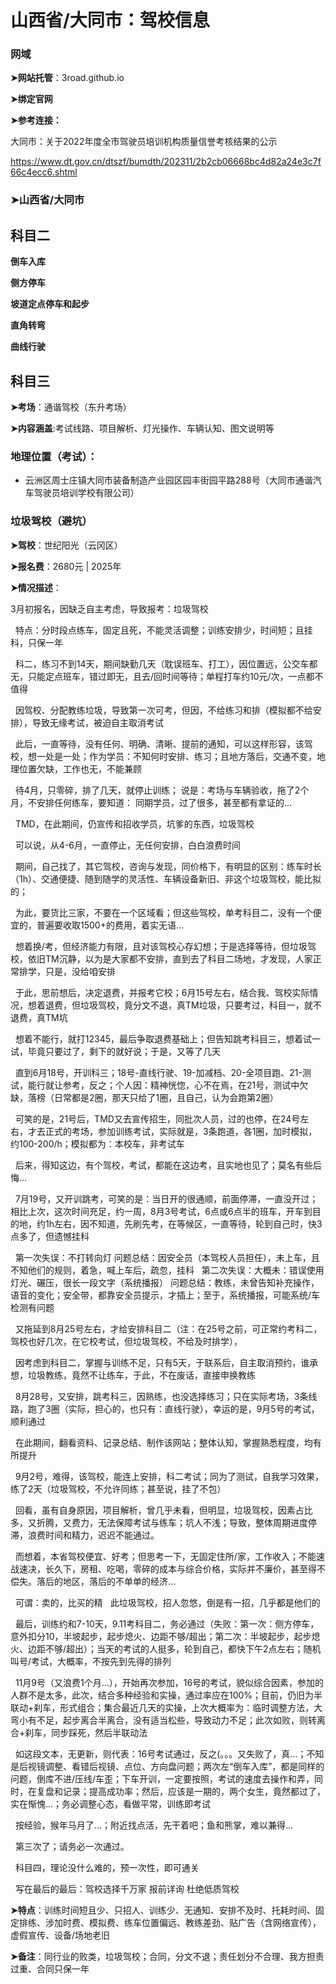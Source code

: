 # 山西省/大同市：驾校信息

###  网域

**➤网站托管**：3road.github.io

**➤绑定官网**

**➤参考连接：**

大同市：关于2022年度全市驾驶员培训机构质量信誉考核结果的公示

https://www.dt.gov.cn/dtszf/bumdth/202311/2b2cb06668bc4d82a24e3c7f66c4ecc6.shtml

### **➤山西省/大同市**

## 科目二

**倒车入库** 

**侧方停车** 

**坡道定点停车和起步** 

**直角转弯** 

**曲线行驶**

## 科目三

**➤考场**：通谐驾校（东升考场）

**➤内容涵盖**:考试线路、项目解析、灯光操作、车辆认知、图文说明等

### 地理位置（考试）：

 - 云洲区周士庄镇大同市装备制造产业园区园丰街园平路288号（大同市通谐汽车驾驶员培训学校有限公司）

### 垃圾驾校（避坑）

**➤驾校**：世纪阳光（云冈区）

**➤报名费**：2680元 | 2025年

**➤情况描述**：

3月初报名，因缺乏自主考虑，导致报考：垃圾驾校

&nbsp;&nbsp;特点：分时段点练车，固定且死，不能灵活调整；训练安排少，时间短；且挂科，只保一年

&nbsp;&nbsp;科二，练习不到14天，期间缺勤几天（耽误班车、打工），因位置远，公交车都无，只能定点班车，错过即无，且去/回时间等待；单程打车约10元/次，一点都不值得

&nbsp;&nbsp;因驾校、分配教练垃圾，导致第一次可考，但因，不给练习和排（模拟都不给安排），导致无缘考试，被迫自主取消考试

&nbsp;&nbsp;此后，一直等待，没有任何、明确、清晰、提前的通知，可以这样形容，该驾校，想一处是一处；作为学员：不知何时安排、练习；且地方落后，交通不变，地理位置欠缺，工作也无，不能兼顾

&nbsp;&nbsp;待4月，只零碎，排了几天，就停止训练； 说是：考场与车辆验收，拖了2个月，不安排任何练车，要知道： 同期学员，过了很多，甚至都有拿证的...

&nbsp;&nbsp;TMD，在此期间，仍宣传和招收学员，坑爹的东西，垃圾驾校

&nbsp;&nbsp;可以说，从4-6月，一直停止，无任何安排，白白浪费时间
 
&nbsp;&nbsp;期间，自己找了，其它驾校，咨询与发现，同价格下，有明显的区别：练车时长（1h）、交通便捷、随到随学的灵活性、车辆设备新旧、非这个垃圾驾校，能比拟的；

&nbsp;&nbsp;为此，要货比三家，不要在一个区域看；但这些驾校，单考科目二，没有一个便宜的，普遍要收取1500+的费用，着实无语...
 
&nbsp;&nbsp;想着换/考，但经济能力有限，且对该驾校心存幻想；于是选择等待，但垃圾驾校，依旧TM沉静，以为是大家都不安排，直到去了科目二场地，才发现，人家正常排学，只是，没给咱安排

&nbsp;&nbsp;于此，思前想后，决定退费，并报考它校；6月15号左右，结合我、驾校实际情况，想着退费，但垃圾驾校，竟分文不退，真TM垃圾，只要考过，科目一，就不退费，真TM坑

&nbsp;&nbsp;想着不能行，就打12345，最后争取退费基础上；但告知跳考科目三，想着试一试，毕竟只要过了，剩下的就好说；于是，又等了几天

&nbsp;&nbsp;直到6月18号，开训科三；18号-直线行驶、19-加减档、20-全项目跑、21-测试，能行就让参考，反之；个人因：精神恍惚，心不在焉，在21号，测试中欠缺，落榜（日常都是2圈，那天只给了1圈，且自己，认为会跑第2圈）

&nbsp;&nbsp;可笑的是，21号后，TMD又去宣传招生，同批次人员，过的也停，在24号左右，才去正式的考场，参加训练考试，实际就是，3条跑道，各1圈，加时模拟，约100-200/h；模拟都为：本校车，非考试车

&nbsp;&nbsp;后来，得知这边，有个驾校，考试，都能在这边考，且实地也见了；莫名有些后悔...

&nbsp;&nbsp;7月19号，又开训跳考，可笑的是：当日开的很通顺，前面停滞，一直没开过；相比上次，这次时间充足，约一周，8月3号考试，6点或6点半的班车，开车到目的地，约1h左右，因不知道，先刷先考，在等候区，一直等待，轮到自己时，快3点多了，但遗憾挂科

&nbsp;&nbsp;第一次失误：不打转向灯
问题总结：因安全员（本驾校人员担任），未上车，且不知他们的规则，着急，喊上车后，疏忽，挂科
&nbsp;&nbsp;第二次失误：大概未：错误使用灯光、碾压，很长一段文字（系统播报）
问题总结：教练，未曾告知补充操作，语音的变化；安全带，都靠安全员提示，才插上；至于，系统播报，可能系统/车检测有问题

&nbsp;&nbsp;又拖延到8月25号左右，才给安排科目二（注：在25号之前，可正常约考科二，驾校也好几次，在它校考试，但垃圾驾校，不给及时排学），

&nbsp;&nbsp;因考虑到科目二，掌握与训练不足，只有5天，于联系后，自主取消预约，谁承想，垃圾教练，竟然不让练车，于此，不在废话，直接申换教练

&nbsp;&nbsp;8月28号，又安排，跳考科三，因熟练，也没选择练习；只在实际考场，3条线路，跑了3圈（实际，担心的，也只有：直线行驶），幸运的是，9月5号的考试，顺利通过

&nbsp;&nbsp;在此期间，翻看资料、记录总结、制作该网站；整体认知，掌握熟悉程度，均有所提升

&nbsp;&nbsp;9月2号，难得，该驾校，能连上安排，科二考试；同为了测试，自我学习效果，练了2天（垃圾驾校，不允许同练；甚至说，挂了不包）

&nbsp;&nbsp;回看，虽有自身原因，项目解析，曾几乎未看，但明显，垃圾驾校，因素占比多，又折腾，又费力，无法保障考试与练车；坑人不浅；导致，整体周期进度停滞，浪费时间和精力，迟迟不能通过。

&nbsp;&nbsp;而想着，本省驾校便宜、好考；但思考一下，无固定住所/家，工作收入；不能速战速决，长久下，房租、吃喝，零碎的成本与综合价格，实际并不廉价，甚至得不偿失。落后的地区，落后的不单单的经济...

&nbsp;&nbsp;可谓：卖的，比买的精
&nbsp;&nbsp;此垃圾驾校，招人忽悠，倒是有一招，几乎都是他们的

&nbsp;&nbsp;最后，训练约和7-10天，9.11考科目二，务必通过（失败：第一次：侧方停车，意外扣分10，半坡起步，起步熄火、边距不够/超出；第二次：半坡起步，起步熄火、边距不够/超出）；当天的考试的人挺多，轮到自己，都快下午2点左右；随机叫号/考试，大概率，不按先到先得的排列

&nbsp;&nbsp;11月9号（又浪费1个月...），开始再次参加，16号的考试，貌似综合因素，参加的人群不是太多，此次，结合多种经验和实操，通过率应在100%；目前，仍旧为半联动+刹车，形式组合；集合最近几天的实操，上次大概率为：临时调整方法，大弯小有不足，起步离合半离合，没有适当松些，导致动力不足；此次如败，则转离合+刹车，同步踩死，然后半联动法

&nbsp;&nbsp;如这段文本，无更新，则代表：16号考试通过，反之(。。。又失败了，真...；不知是后视镜调整、看错后视镜、点位、方向盘问题；两次左“倒车入库”，都是同样的问题，倒库不进/压线/车歪；下车开训，一定要按照，考试的速度去操作和弄，同时，在复盘和记录；提高成功率；然后，应该是一期的，两个女生，竟然都过了，实在惭愧...；务必调整心态，看做平常，训练即考试

&nbsp;&nbsp;按经验，猴年马月了...；附近找点活，先干着吧；鱼和熊掌，难以兼得...

&nbsp;&nbsp;第三次了；请务必一次通过。

&nbsp;&nbsp;科目四，理论没什么难的，预一次性，即可通关

&nbsp;&nbsp;写在最后的最后：驾校选择千万家  报前详询  杜绝低质驾校

**➤特点**：训练时间短且少、只招人、训练少、无通知、安排不及时、托耗时间、固定排练、涉加时费、模拟费、练车位置偏远、教练差劲、贴广告（含网络宣传），虚假宣传、设备/场地老旧

**➤备注**：同行业的败类，垃圾驾校；合同，分文不退；责任划分不合理、我方担责过重、合同只保一年
